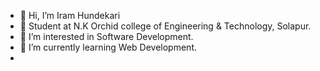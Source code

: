 - 👋 Hi, I’m Iram Hundekari
- 💞️ Student at N.K Orchid college of Engineering & Technology, Solapur.
- 👀 I’m interested in Software Development.
- 🌱 I’m currently learning Web Development.
-
<!---
IramHundekari/IramHundekari is a ✨ special ✨ repository because its `README.md` (this file) appears on your GitHub profile.
You can click the Preview link to take a look at your changes.
--->
